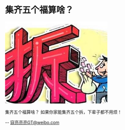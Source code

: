 集齐五个福算啥？
======================================================
![chai](chai-vs-fu.jpg)

集齐五个福算啥？ 如果你家能集齐五个拆，下辈子都不用烦！ 


-- 寇亮亮亮GT@weibo.com
